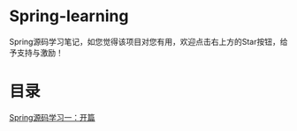 # Spring-learning
Spring源码学习笔记，如您觉得该项目对您有用，欢迎点击右上方的Star按钮，给予支持与激励！
# 目录
[Spring源码学习一：开篇](https://github.com/wind7rui/Spring-learning/blob/master/Spring%E6%BA%90%E7%A0%81%E5%AD%A6%E4%B9%A0%E4%B8%80%EF%BC%9A%E5%BC%80%E7%AF%87.md)
